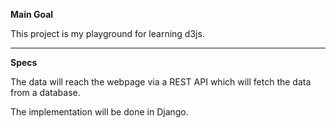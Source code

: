 **Main Goal**

This project is my playground for learning d3js.

---

**Specs**

The data will reach the webpage via a REST API which will fetch the data from a database.

The implementation will be done in Django.
